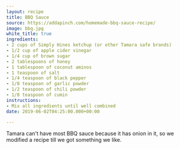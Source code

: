 ```yaml
---
layout: recipe
title: BBQ Sauce
source: https://addapinch.com/homemade-bbq-sauce-recipe/
image: bbq.jpg
white_title: true
ingredients:
- 2 cups of Simply Hines ketchup (or other Tamara safe brands)
- 1/2 cup of apple cider vinegar
- 1/4 cup of brown sugar
- 2 tablespoons of honey
- 1 tablespoon of coconut aminos
- 1 teaspoon of salt
- 1/4 teaspoon of black pepper
- 1/8 teaspoon of garlic powder
- 1/2 teaspoon of chili powder
- 1/8 teaspoon of cumin
instructions:
- Mix all ingredients until well combined
date: 2019-06-02T04:25:00.000+00:00

---
```

Tamara can't have most BBQ sauce because it has onion in it, so we modified a recipe till we got something we like.